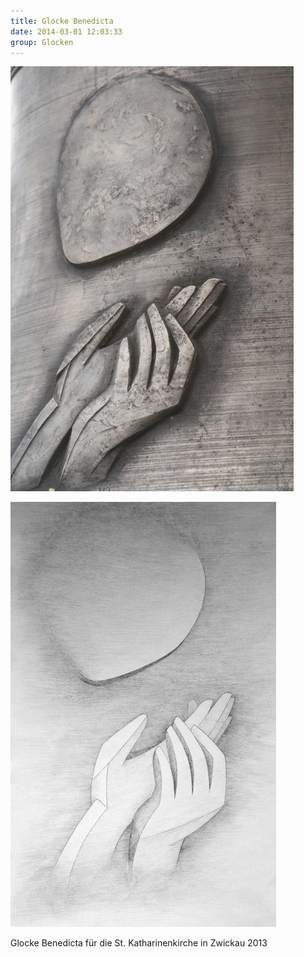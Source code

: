 ```yaml
---
title: Glocke Benedicta
date: 2014-03-01 12:03:33
group: Glocken
---
```

![Glocke Benedicta](/img/glocken/glocke-benedicta.jpg)

![Bleistiftzeichnung Glocke Benedicta](/img/glocken/glocke-benedicta-bleistift.jpg)

Glocke Benedicta für die St. Katharinenkirche in Zwickau 2013
